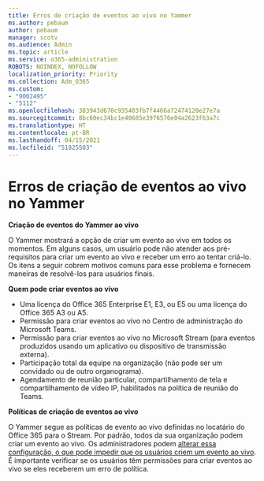 ```yaml
---
title: Erros de criação de eventos ao vivo no Yammer
ms.author: pebaum
author: pebaum
manager: scotv
ms.audience: Admin
ms.topic: article
ms.service: o365-administration
ROBOTS: NOINDEX, NOFOLLOW
localization_priority: Priority
ms.collection: Adm_O365
ms.custom:
- "9002495"
- "5112"
ms.openlocfilehash: 383943d670c935403fb7f4466a72474120e27e7a
ms.sourcegitcommit: 8bc60ec34bc1e40685e3976576e04a2623f63a7c
ms.translationtype: HT
ms.contentlocale: pt-BR
ms.lasthandoff: 04/15/2021
ms.locfileid: "51825503"
---
```

# <a name="live-events-in-yammer-creation-errors"></a>Erros de criação de eventos ao vivo no Yammer

**Criação de eventos do Yammer ao vivo**

O Yammer mostrará a opção de criar um evento ao vivo em todos os momentos. Em alguns casos, um usuário pode não atender aos pré-requisitos para criar um evento ao vivo e receber um erro ao tentar criá-lo. Os itens a seguir cobrem motivos comuns para esse problema e fornecem maneiras de resolvê-los para usuários finais.

**Quem pode criar eventos ao vivo**
- Uma licença do Office 365 Enterprise E1, E3, ou E5 ou uma licença do Office 365 A3 ou A5.
- Permissão para criar eventos ao vivo no Centro de administração do Microsoft Teams.
- Permissão para criar eventos ao vivo no Microsoft Stream (para eventos produzidos usando um aplicativo ou dispositivo de transmissão externa).
- Participação total da equipe na organização (não pode ser um convidado ou de outro organograma).
- Agendamento de reunião particular, compartilhamento de tela e compartilhamento de vídeo IP, habilitados na política de reunião do Teams.

**Políticas de criação de eventos ao vivo**

O Yammer segue as políticas de evento ao vivo definidas no locatário do Office 365 para o Stream. Por padrão, todos da sua organização podem criar um evento ao vivo. Os administradores podem [alterar essa configuração, o que pode impedir que os usuários criem um evento ao vivo](https://docs.microsoft.com/stream/live-event-administration#enabling-and-restricting-users-to-creating). É importante verificar se os usuários têm permissões para criar eventos ao vivo se eles receberem um erro de política.
